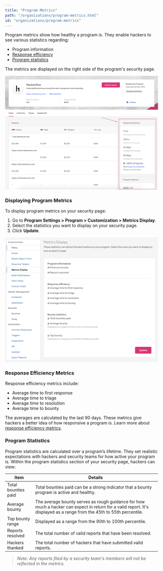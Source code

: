 ```yaml
---
title: "Program Metrics"
path: "/organizations/program-metrics.html"
id: "organizations/program-metrics"
---
```


Program metrics show how healthy a program is. They enable hackers to see various statistics regarding:
* Program information
* [Response efficiency](#response-efficiency-metrics)
* [Program statistics](#program-statistics)

The metrics are displayed on the right side of the program's security page.

![Program metrics](./images/program-metrics-1.png)

### Displaying Program Metrics
To display program metrics on your security page:
1. Go to **Program Settings > Program > Customization > Metrics Display**.
2. Select the statistics you want to display on your security page.
3. Click **Update**.

![Program metrics-2](./images/program-metrics-2a.png)

### Response Efficiency Metrics

Response efficiency metrics include:
* Average time to first response
* Average time to triage
* Average time to resolution
* Average time to bounty

The averages are calculated by the last 90 days. These metrics give hackers a better idea of how responsive a program is. Learn more about [response efficiency metrics](response-target-metrics.html).

### Program Statistics

Program statistics are calculated over a program’s lifetime. They set realistic expectations with hackers and security teams for how active your program is. Within the program statistics section of your security page, hackers can view:

Item | Details
---- | -------
Total bounties paid | Total bounties paid can be a strong indicator that a bounty program is active and healthy.
Average bounty | The average bounty serves as rough guidance for how much a hacker can expect in return for a valid report. It's displayed as a range from the 45th to 55th percentile.
Top bounty range | Displayed as a range from the 90th to 100th percentile.
Reports resolved | The total number of valid reports that have been resolved.
Hackers thanked | The total number of hackers that have submitted valid reports.

><i>Note: Any reports filed by a security team's members will not be reflected in the metrics.</i>

